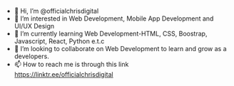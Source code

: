- 👋 Hi, I’m @officialchrisdigital
- 👀 I’m interested in Web Development, Mobile App Development and UI/UX Design 
- 🌱 I’m currently learning Web Development-HTML, CSS, Boostrap, Javascript, React, Python e.t.c
- 💞️ I’m looking to collaborate on Web Development to learn and grow as a developers.
- 📫 How to reach me is through this link  https://linktr.ee/officialchrisdigital

<!---
officialchrisdigital/officialchrisdigital is a ✨ special ✨ repository because its `README.md` (this file) appears on your GitHub profile.
You can click the Preview link to take a look at your changes.
--->
